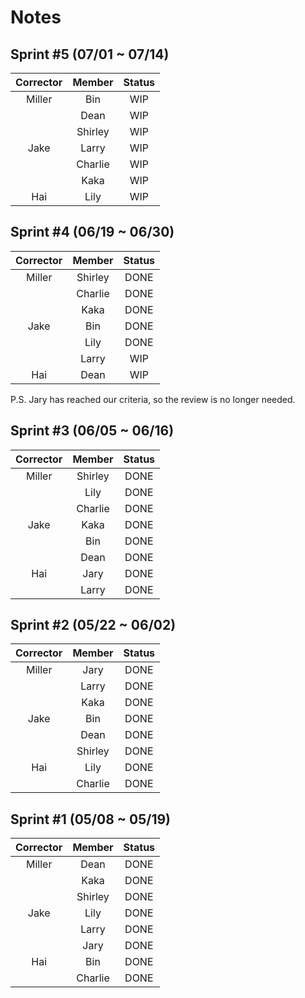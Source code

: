 # Notes

## Sprint #5 (07/01 ~ 07/14)

| Corrector  | Member      | Status |
|:----------:|:-----------:|:------:|
| Miller     | Bin         | WIP    |
|            | Dean        | WIP    |
|            | Shirley     | WIP    |
| Jake       | Larry       | WIP    |
|            | Charlie     | WIP    |
|            | Kaka        | WIP    |
| Hai        | Lily        | WIP    |

## Sprint #4 (06/19 ~ 06/30)

| Corrector  | Member      | Status |
|:----------:|:-----------:|:------:|
| Miller     | Shirley     | DONE   |
|            | Charlie     | DONE   |
|            | Kaka        | DONE   |
| Jake       | Bin         | DONE   |
|            | Lily        | DONE   |
|            | Larry       | WIP    |
| Hai        | Dean        | WIP    |

P.S. Jary has reached our criteria, so the review is no longer needed.

## Sprint #3 (06/05 ~ 06/16)

| Corrector  | Member      | Status |
|:----------:|:-----------:|:------:|
| Miller     | Shirley     | DONE   |
|            | Lily        | DONE   |
|            | Charlie     | DONE   |
| Jake       | Kaka        | DONE   |
|            | Bin         | DONE   |
|            | Dean        | DONE   |
| Hai        | Jary        | DONE   |
|            | Larry       | DONE   |

## Sprint #2 (05/22 ~ 06/02)

| Corrector  | Member      | Status |
|:----------:|:-----------:|:------:|
| Miller     | Jary        | DONE   |
|            | Larry       | DONE   |
|            | Kaka        | DONE   |
| Jake       | Bin         | DONE   |
|            | Dean        | DONE   |
|            | Shirley     | DONE   |
| Hai        | Lily        | DONE   |
|            | Charlie     | DONE   |

## Sprint #1 (05/08 ~ 05/19)

| Corrector  | Member      | Status |
|:----------:|:-----------:|:------:|
| Miller     | Dean        | DONE   |
|            | Kaka        | DONE   |
|            | Shirley     | DONE   |
| Jake       | Lily        | DONE   |
|            | Larry       | DONE   |
|            | Jary        | DONE   |
| Hai        | Bin         | DONE   |
|            | Charlie     | DONE   |

